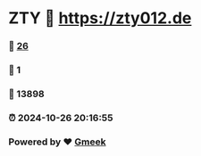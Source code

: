 # ZTY :link: https://zty012.de 
### :page_facing_up: [26](https://zty012.de/tag.html) 
### :speech_balloon: 1 
### :hibiscus: 13898 
### :alarm_clock: 2024-10-26 20:16:55 
### Powered by :heart: [Gmeek](https://github.com/Meekdai/Gmeek)
